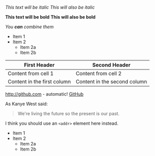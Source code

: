 
*This text will be italic*
_This will also be italic_

**This text will be bold**
__This will also be bold__

_You **can** combine them_

* Item 1
* Item 2
  * Item 2a
  * Item 2b
  
First Header | Second Header
------------ | -------------
Content from cell 1 | Content from cell 2
Content in the first column | Content in the second column
  
http://github.com - automatic!
[GitHub](http://github.com)

As Kanye West said:

> We're living the future so
> the present is our past.

I think you should use an
`<addr>` element here instead.

* Item 1
* Item 2
  * Item 2a
  * Item 2b

